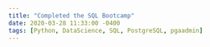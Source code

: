 ```yaml
---
title: "Completed the SQL Bootcamp"
date: 2020-03-28 11:33:00 -0400
tags: [Python, DataScience, SQL, PostgreSQL, pgaadmin]
---
```


<head>
	<style>
		.title_content {
			display: inline-block;
			font-size: 20px;
			color: #ffffff;
			text-align: center;
			width: 100%;
			margin-bottom: 20px;
			border-bottom: 1px solid #DDD;
		}

		.title_content:after {
			height: 1px;
			display: block;
			left: 0;
			content: " ";
			position: relative;
			width: 30px;
			top: 1px;
		}

		#resume .col-md-12 span.duration {
			float: right;
		}

		#resume .col-md-12 ul li {
			list-style: none;
			margin-top: 20px;
		}

		#resume .resume-left ul li h5 {
			padding-bottom: 10px;
		}

		#resume .attributes li.first{
			margin-top: 0 !important;
			list-style-type: none;
		}

		#resume .attributes .duration i{
			margin-right: 5px;
		}

		#resume h5,
		#resume h6 {
			font-weight:400 !important;
		}

		.img_reference {
			display: inline-block;
			width: 100px;
			height: 100px;
			margin-right: 15px;
			float: left;
			border-radius: 50px;
		}

		.reference p {
			padding-top: 15px;
		}
		.reference ul {
			margin-top: 15px;
		}

		.reference ul li {
			margin-top: 15px;
		}
	</style>
</head>

<div id="resume" class="content_2">
	<div class="col-md-12 resume-left">    

		<ul class="attributes">
			<li class="first">
				<p>Had an amazing time brushing up the basics of SQL and getting hands-on experience on one of the most popular and powerful open source object-relational database system - PostgreSQL. The bonus in the course was how effortlessly PostgreSQL can be connected with Python using the Psycopg2 package.
				<br>Thank you Jose Marcial Portilla for structuring such a wonderful course.<br><br>
				<iframe src="https://www.linkedin.com/embed/feed/update/urn:li:ugcPost:6650228129983934464" height="536" width="504" frameborder="0" allowfullscreen="" title="Embedded post"></iframe>
			</li>
		</ul>
	</div>
</div>